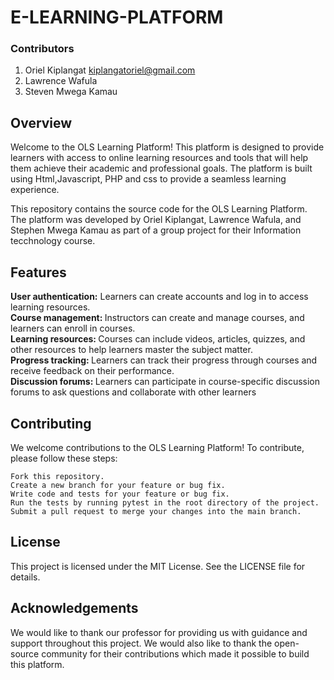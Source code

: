# E-LEARNING-PLATFORM
### Contributors
1. Oriel Kiplangat kiplangatoriel@gmail.com
2. Lawrence Wafula 
3. Steven Mwega Kamau

## Overview
Welcome to the OLS Learning Platform! This platform is designed to provide learners with access to online learning resources and tools that will help them achieve their academic and professional goals. The platform is built using Html,Javascript, PHP and css to provide a seamless learning experience.

This repository contains the source code for the OLS Learning Platform. The platform was developed by Oriel Kiplangat, Lawrence Wafula, and Stephen Mwega Kamau as part of a group project for their Information tecchnology course.

## Features
<b>User authentication:</b> Learners can create accounts and log in to access learning resources. </br>
<b>Course management: </b>Instructors can create and manage courses, and learners can enroll in courses. </br>
<b>Learning resources: </b>Courses can include videos, articles, quizzes, and other resources to help learners master the subject matter. </br>
<b>Progress tracking: </b>Learners can track their progress through courses and receive feedback on their performance. </br>
<b>Discussion forums: </b>Learners can participate in course-specific discussion forums to ask questions and collaborate with other learners </br>

## Contributing
We welcome contributions to the OLS Learning Platform! To contribute, please follow these steps:

    Fork this repository.
    Create a new branch for your feature or bug fix.
    Write code and tests for your feature or bug fix.
    Run the tests by running pytest in the root directory of the project.
    Submit a pull request to merge your changes into the main branch.

## License

This project is licensed under the MIT License. See the LICENSE file for details.

## Acknowledgements

We would like to thank our professor for providing us with guidance and support throughout this project. 
We would also like to thank the open-source community for their contributions which made it possible to build this platform.



